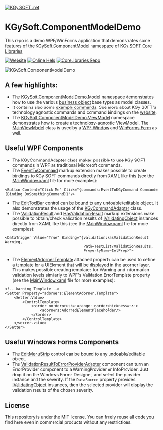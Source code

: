 [![KGy SOFT .net](https://docs.kgysoft.net/corelibraries/icons/logo.png)](https://kgysoft.net)

# KGySoft.ComponentModelDemo
This repo is a demo WPF/WinForms application that demonstrates some features of the [KGySoft.ComponentModel](http://docs.kgysoft.net/corelibraries/?topic=html/N_KGySoft_ComponentModel.htm) namespace of [KGy SOFT Core Libraries](https://kgysoft.net/corelibraries)

[![Website](https://img.shields.io/website/https/kgysoft.net/corelibraries.svg)](https://kgysoft.net/corelibraries)
[![Online Help](https://img.shields.io/website/https/docs.kgysoft.net/corelibraries.svg?label=online%20help&up_message=available)](https://docs.kgysoft.net/corelibraries)
[![CoreLibraries Repo](https://img.shields.io/github/repo-size/koszeggy/KGySoft.CoreLibraries.svg?label=CoreLibraries)](https://github.com/koszeggy/KGySoft.CoreLibraries)

![KGySoft.ComponentModelDemo](https://kgysoft.net/images/KGySoft.ComponentModelDemo.jpg)

## A few highlights:
* The [KGySoft.ComponentModelDemo.Model](https://github.com/koszeggy/KGySoft.ComponentModelDemo/tree/master/KGySoft.ComponentModelDemo/Model) namespace demonstrates how to use the various [business object](https://kgysoft.net/corelibraries#business-objects) base types as model classes.
* It contains also some [example commands](https://github.com/koszeggy/KGySoft.ComponentModelDemo/blob/master/KGySoft.ComponentModelDemo/Model/Commands.cs). See more about KGy SOFT's technology agnostic commands and command bindings on the [website](https://kgysoft.net/corelibraries#command-binding).
* The [KGySoft.ComponentModelDemo.ViewModel](https://github.com/koszeggy/KGySoft.ComponentModelDemo/tree/master/KGySoft.ComponentModelDemo/ViewModel) namespace demonstrates how to create a technology-agnostic ViewModel. The [MainViewModel](https://github.com/koszeggy/KGySoft.ComponentModelDemo/tree/master/KGySoft.ComponentModelDemo/ViewModel/MainViewModel.cs) class is used by a [WPF Window](https://github.com/koszeggy/KGySoft.ComponentModelDemo/blob/master/KGySoft.ComponentModelDemo/ViewWpf/Windows/MainWindow.xaml) and [WinForms Form](https://github.com/koszeggy/KGySoft.ComponentModelDemo/blob/master/KGySoft.ComponentModelDemo/ViewWinForms/Forms/MainForm.cs) as well.

## Useful WPF Components
* The [KGyCommandAdapter](https://github.com/koszeggy/KGySoft.ComponentModelDemo/blob/master/KGySoft.ComponentModelDemo/ViewWpf/Commands/KGyCommandAdapter.cs) class makes possible to use KGy SOFT commands in WPF as traditional Microsoft commands.
* The [EventToCommand](https://github.com/koszeggy/KGySoft.ComponentModelDemo/blob/master/KGySoft.ComponentModelDemo/ViewWpf/Commands/EventToKGyCommandExtension.cs) markup extension makes possible to create bindings to KGy SOFT commands directly from XAML like this (see the [MainWindow.xaml](https://github.com/koszeggy/KGySoft.ComponentModelDemo/blob/master/KGySoft.ComponentModelDemo/ViewWpf/Windows/MainWindow.xaml) file for more examples):
```xaml
<Button Content="Click Me" Click="{commands:EventToKGyCommand Command={Binding DoSomethingCommand}}"/>
```
* The [EditToolBar](https://github.com/koszeggy/KGySoft.ComponentModelDemo/blob/master/KGySoft.ComponentModelDemo/ViewWpf/Controls/EditToolBar.xaml.cs) control can be bound to any undoable/editable object. It also demonstrates the usage of the [KGyCommandAdapter](https://github.com/koszeggy/KGySoft.ComponentModelDemo/blob/master/KGySoft.ComponentModelDemo/ViewWpf/Commands/KGyCommandAdapter.cs) class.
* The [ValidationResult](https://github.com/koszeggy/KGySoft.ComponentModelDemo/blob/master/KGySoft.ComponentModelDemo/ViewWpf/Validation/ValidationBindingExtension.cs) and [HasValidationResult](https://github.com/koszeggy/KGySoft.ComponentModelDemo/blob/master/KGySoft.ComponentModelDemo/ViewWpf/Validation/HasValidationResultExtension.cs) markup extensions make possible to obtain/check validation results of [IValidatingObject](http://docs.kgysoft.net/corelibraries/?topic=html/T_KGySoft_ComponentModel_IValidatingObject.htm) instances directly from XAML like this (see the [MainWindow.xaml](https://github.com/koszeggy/KGySoft.ComponentModelDemo/blob/master/KGySoft.ComponentModelDemo/ViewWpf/Windows/MainWindow.xaml) file for more examples):
```xaml
<DataTrigger Value="True" Binding="{validation:HasValidationResult Warning,
                                    Path=TestList/ValidationResults,
                                    PropertyName=IntProp}">
```
* The [ElementAdorner.Template](https://github.com/koszeggy/KGySoft.ComponentModelDemo/blob/master/KGySoft.ComponentModelDemo/ViewWpf/Adorners/ElementAdorner.cs) attached property can be used to define a template for a UIElement that will be displayed in the adorner layer. This makes possible creating templates for Warning and Information validation levels similarly to WPF's Validation.ErrorTemplate property (see the [MainWindow.xaml](https://github.com/koszeggy/KGySoft.ComponentModelDemo/blob/master/KGySoft.ComponentModelDemo/ViewWpf/Windows/MainWindow.xaml) file for more examples):
```xaml
<!-- Warning Template -->
<Setter Property="adorners:ElementAdorner.Template">
    <Setter.Value>
        <ControlTemplate>
            <Border BorderBrush="Orange" BorderThickness="3">
                <adorners:AdornedElementPlaceholder/>
            </Border>
        </ControlTemplate>
    </Setter.Value>
</Setter>
```

## Useful Windows Forms Components
* The [EditMenuStrip](https://github.com/koszeggy/KGySoft.ComponentModelDemo/blob/master/KGySoft.ComponentModelDemo/ViewWinForms/Controls/EditMenuStrip.cs) control can be bound to any undoable/editable object.
* The [ValidationResultToErrorProviderAdapter](https://github.com/koszeggy/KGySoft.ComponentModelDemo/blob/master/KGySoft.ComponentModelDemo/ViewWinForms/Components/ValidationResultToErrorProviderAdapter.cs) component can turn an ErrorProvider component to a WarningProvider or InfoProvider. Just drop it on the Windows Forms Designer, and select the provider instance and the severity. If the `DataSource` property provides [IValidatingObject](http://docs.kgysoft.net/corelibraries/?topic=html/T_KGySoft_ComponentModel_IValidatingObject.htm) instances, then the selected provider will display the validation results of the chosen severity.

## License
This repository is under the MIT license. You can freely reuse all code you find here even in commercial products without any restrictions.
